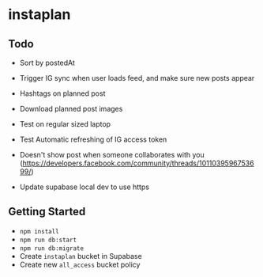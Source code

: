 # instaplan

## Todo

- Sort by postedAt
- Trigger IG sync when user loads feed, and make sure new posts appear
- Hashtags on planned post
- Download planned post images

- Test on regular sized laptop
- Test Automatic refreshing of IG access token
- Doesn't show post when someone collaborates with you (<https://developers.facebook.com/community/threads/1011039596753699/>)
- Update supabase local dev to use https

## Getting Started

- `npm install`
- `npm run db:start`
- `npm run db:migrate`
- Create `instaplan` bucket in Supabase
- Create new `all_access` bucket policy
